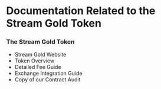 # Documentation Related to the Stream Gold Token


### The Stream Gold Token

- Stream Gold Website
- Token Overview
- Detailed Fee Guide
- Exchange Integration Guide
- Copy of our Contract Audit
